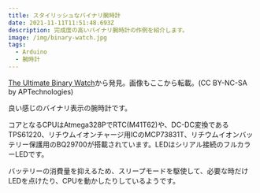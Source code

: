 ```yaml
---
title: スタイリッシュなバイナリ腕時計
date: 2021-11-11T11:51:48.693Z
description: 完成度の高いバイナリ腕時計の作例を紹介します。
image: /img/binary-watch.jpg
tags:
  - Arduino
  - 腕時計
---
```

[The Ultimate Binary Watch](https://www.instructables.com/The-Ultimate-Binary-Watch/)から発見。画像もここから転載。(CC BY-NC-SA by APTechnologies)

良い感じのバイナリ表示の腕時計です。

コアとなるCPUはAtmega328PでRTC(M41T62)や、DC-DC変換であるTPS61220、リチウムイオンチャージ用ICのMCP73831T、リチウムイオンバッテリー保護用のBQ29700が搭載されています。LEDはシリアル接続のフルカラーLEDです。

バッテリーの消費量を抑えるため、スリープモードを駆使して、必要な時だけLEDを点けたり、CPUを動かしたりしているようです。
